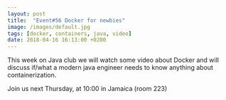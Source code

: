 ```yaml
---
layout: post
title:  "Event#56 Docker for newbies"
image: /images/default.jpg
tags: [docker, containers, java, video]
date: 2018-04-16 16:13:00 +0200
---
```


This week on Java club
we will watch some video about Docker and will discuss if/what a modern java engineer needs to know anything about containerization. []()

Join us next Thursday, at 10:00 in Jamaica (room 223)

